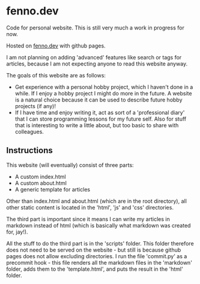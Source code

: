 # fenno.dev

Code for personal website. This is still very much a work in progress for now.

Hosted on [fenno.dev](fenno.dev) with github pages.

I am not planning on adding 'advanced' features like search or tags for articles, because I am not expecting anyone to read this website anyway. 

The goals of this website are as follows:

* Get experience with a personal hobby project, which I haven't done in a while. If I enjoy a hobby project I might do more in the future. A website is a natural choice because it can be used to describe future hobby projects (if any)!
* If I have time and enjoy writing it, act as sort of a 'professional diary' that I can store programming lessons for my future self. Also for stuff that is interesting to write a little about, but too basic to share with colleagues.

## Instructions

This website (will eventually) consist of three parts:

* A custom index.html
* A custom about.html
* A generic template for articles

Other than index.html and about.html (which are in the root directory), all other static content is located in the 'html', 'js' and 'css' directories.

The third part is important since it means I can write my articles in markdown instead of html (which is basically what markdown was created for, jay!).

All the stuff to do the third part is in the 'scripts' folder. This folder therefore does not need to be served on the website - but still is because github pages does not allow excluding directories. I run the file 'commit.py' as a precommit hook - this file renders all the markdown files in the 'markdown' folder, adds them to the 'template.html', and puts the result in the 'html' folder.